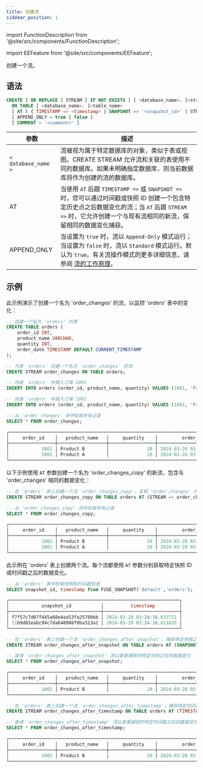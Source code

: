```yaml
---
title: 创建流
sidebar_position: 1
---
```

import FunctionDescription from '@site/src/components/FunctionDescription';

<FunctionDescription description="引入或更新版本：v1.2.391"/>

import EEFeature from '@site/src/components/EEFeature';

<EEFeature featureName='STREAM'/>

创建一个流。

## 语法

```sql
CREATE [ OR REPLACE ] STREAM [ IF NOT EXISTS ] [ <database_name>. ]<stream_name> 
  ON TABLE [ <database_name>. ]<table_name> 
  [ AT ( { TIMESTAMP => <timestamp> | SNAPSHOT => '<snapshot_id>' | STREAM => <existing_stream_name> } ) ]
  [ APPEND_ONLY = true | false ]
  [ COMMENT = '<comment>' ]
```

| 参数           | 描述                                                                                                                                                                                                                                                                                                                    |
|---------------------|--------------------------------------------------------------------------------------------------------------------------------------------------------------------------------------------------------------------------------------------------------------------------------------------------------------------------------|
| `< database_name >` | 流被视为属于特定数据库的对象，类似于表或视图。CREATE STREAM 允许流和关联的表使用不同的数据库。如果未明确指定数据库，则当前数据库将作为创建的流的数据库。               |
| AT                  | 当使用 `AT` 后跟 `TIMESTAMP =>` 或 `SNAPSHOT =>` 时，您可以通过时间戳或快照 ID 创建一个包含特定历史点之后数据变化的流；当 `AT` 后跟 `STREAM =>` 时，它允许创建一个与现有流相同的新流，保留相同的数据变化捕获。 |
| APPEND_ONLY         | 当设置为 `true` 时，流以 `Append-Only` 模式运行；当设置为 `false` 时，流以 `Standard` 模式运行。默认为 `true`。有关流操作模式的更多详细信息，请参阅 [流的工作原理](/guides/load-data/continuous-data-pipelines/stream#how-stream-works)。                                        |

## 示例

此示例演示了创建一个名为 'order_changes' 的流，以监控 'orders' 表中的变化：

```sql
-- 创建一个名为 'orders' 的表
CREATE TABLE orders (
    order_id INT,
    product_name VARCHAR,
    quantity INT,
    order_date TIMESTAMP DEFAULT CURRENT_TIMESTAMP
);

-- 为表 'orders' 创建一个名为 'order_changes' 的流
CREATE STREAM order_changes ON TABLE orders;

-- 向表 'orders' 中插入订单 1001
INSERT INTO orders (order_id, product_name, quantity) VALUES (1001, 'Product A', 10);

-- 向表 'orders' 中插入订单 1002
INSERT INTO orders (order_id, product_name, quantity) VALUES (1002, 'Product B', 20);

-- 从 'order_changes' 流中检索所有记录
SELECT * FROM order_changes;

┌───────────────────────────────────────────────────────────────────────────────────────────────────────────────────────────────────────────────────────────────┐
│     order_id    │   product_name   │     quantity    │         order_date         │ change$action │ change$is_update │              change$row_id             │
├─────────────────┼──────────────────┼─────────────────┼────────────────────────────┼───────────────┼──────────────────┼────────────────────────────────────────┤
│            1002 │ Product B        │              20 │ 2024-03-28 03:24:16.629135 │ INSERT        │ false            │ acb58bd6bb4243a4bf0832bf570b38c2000000 │
│            1001 │ Product A        │              10 │ 2024-03-28 03:24:16.539178 │ INSERT        │ false            │ b93a15e694db4134ab5a23afa8c92b20000000 │
└───────────────────────────────────────────────────────────────────────────────────────────────────────────────────────────────────────────────────────────────┘
```

以下示例使用 `AT` 参数创建一个名为 'order_changes_copy' 的新流，包含与 'order_changes' 相同的数据变化：

```sql
-- 在 'orders' 表上创建一个流 'order_changes_copy'，复制 'order_changes' 的数据变化
CREATE STREAM order_changes_copy ON TABLE orders AT (STREAM => order_changes);

-- 从 'order_changes_copy' 流中检索所有记录
SELECT * FROM order_changes_copy;

┌───────────────────────────────────────────────────────────────────────────────────────────────────────────────────────────────────────────────────────────────┐
│     order_id    │   product_name   │     quantity    │         order_date         │ change$action │ change$is_update │              change$row_id             │
├─────────────────┼──────────────────┼─────────────────┼────────────────────────────┼───────────────┼──────────────────┼────────────────────────────────────────┤
│            1002 │ Product B        │              20 │ 2024-03-28 03:24:16.629135 │ INSERT        │ false            │ acb58bd6bb4243a4bf0832bf570b38c2000000 │
│            1001 │ Product A        │              10 │ 2024-03-28 03:24:16.539178 │ INSERT        │ false            │ b93a15e694db4134ab5a23afa8c92b20000000 │
└───────────────────────────────────────────────────────────────────────────────────────────────────────────────────────────────────────────────────────────────┘
```

此示例在 'orders' 表上创建两个流。每个流都使用 `AT` 参数分别获取特定快照 ID 或时间戳之后的数据变化。

```sql
-- 从 'orders' 表中检索快照和时间戳信息
SELECT snapshot_id, timestamp from FUSE_SNAPSHOT('default','orders');

┌───────────────────────────────────────────────────────────────┐
│            snapshot_id           │          timestamp         │
├──────────────────────────────────┼────────────────────────────┤
│ f7f57c7d07f445a68e4aa53fa2578bbb │ 2024-03-28 03:24:16.633721 │
│ 11b9d81eabc94c7da648908f0ba313a1 │ 2024-03-28 03:24:16.611835 │
└───────────────────────────────────────────────────────────────┘

-- 在 'orders' 表上创建一个流 'order_changes_after_snapshot'，捕获特定快照之后的数据变化
CREATE STREAM order_changes_after_snapshot ON TABLE orders AT (SNAPSHOT => '11b9d81eabc94c7da648908f0ba313a1');

-- 查询 'order_changes_after_snapshot' 流以查看捕获的特定快照之后的数据变化
SELECT * FROM order_changes_after_snapshot;

┌───────────────────────────────────────────────────────────────────────────────────────────────────────────────────────────────────────────────────────────────┐
│     order_id    │   product_name   │     quantity    │         order_date         │ change$action │ change$is_update │              change$row_id             │
├─────────────────┼──────────────────┼─────────────────┼────────────────────────────┼───────────────┼──────────────────┼────────────────────────────────────────┤
│            1002 │ Product B        │              20 │ 2024-03-28 03:24:16.629135 │ INSERT        │ false            │ acb58bd6bb4243a4bf0832bf570b38c2000000 │
└───────────────────────────────────────────────────────────────────────────────────────────────────────────────────────────────────────────────────────────────┘

-- 在 'orders' 表上创建一个流 'order_changes_after_timestamp'，捕获特定时间戳之后的数据变化
CREATE STREAM order_changes_after_timestamp ON TABLE orders AT (TIMESTAMP => '2024-03-28 03:24:16.611835'::TIMESTAMP);

-- 查询 'order_changes_after_timestamp' 流以查看捕获的特定时间戳之后的数据变化
SELECT * FROM order_changes_after_timestamp;

┌───────────────────────────────────────────────────────────────────────────────────────────────────────────────────────────────────────────────────────────────┐
│     order_id    │   product_name   │     quantity    │         order_date         │ change$action │ change$is_update │              change$row_id             │
├─────────────────┼──────────────────┼─────────────────┼────────────────────────────┼───────────────┼──────────────────┼────────────────────────────────────────┤
│            1002 │ Product B        │              20 │ 2024-03-28 03:24:16.629135 │ INSERT        │ false            │ acb58bd6bb4243a4bf0832bf570b38c2000000 │
└───────────────────────────────────────────────────────────────────────────────────────────────────────────────────────────────────────────────────────────────┘
```